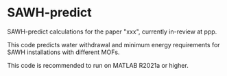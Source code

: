 # SAWH-predict
SAWH-predict calculations for the paper "xxx", currently in-review at ppp.

This code predicts water withdrawal and minimum energy requirements for SAWH installations with different MOFs.

This code is recommended to run on MATLAB R2021a or higher.
